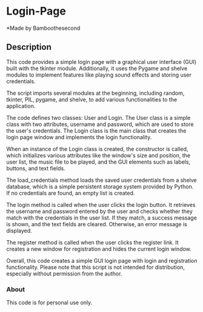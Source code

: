 # Login-Page
*Made by Bamboothesecond

## Description

This code provides a simple login page with a graphical user interface (GUI) built with the tkinter module. Additionally, it uses the Pygame and shelve modules to implement features like playing sound effects and storing user credentials.

The script imports several modules at the beginning, including random, tkinter, PIL, pygame, and shelve, to add various functionalities to the application.

The code defines two classes: User and Login. The User class is a simple class with two attributes, username and password, which are used to store the user's credentials. The Login class is the main class that creates the login page window and implements the login functionality.

When an instance of the Login class is created, the constructor is called, which initializes various attributes like the window's size and position, the user list, the music file to be played, and the GUI elements such as labels, buttons, and text fields.

The load_credentials method loads the saved user credentials from a shelve database, which is a simple persistent storage system provided by Python. If no credentials are found, an empty list is created.

The login method is called when the user clicks the login button. It retrieves the username and password entered by the user and checks whether they match with the credentials in the user list. If they match, a success message is shown, and the text fields are cleared. Otherwise, an error message is displayed.

The register method is called when the user clicks the register link. It creates a new window for registration and hides the current login window.

Overall, this code creates a simple GUI login page with login and registration functionality. Please note that this script is not intended for distribution, especially without permission from the author.

### About
This code is for personal use only.
